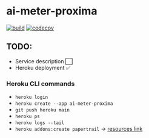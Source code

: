 # ai-meter-proxima

[![build](https://github.com/ximtech/ai-meter-proxima/actions/workflows/build.yml/badge.svg)](https://github.com/ximtech/ai-meter-proxima/actions/workflows/build.yml)
[![codecov](https://codecov.io/gh/ximtech/ai-meter-proxima/graph/badge.svg?token=sk52IIbiSK)](https://codecov.io/gh/ximtech/ai-meter-proxima)

## TODO:

- Service description ⬜
- Heroku deployment ✅

### Heroku CLI commands

- `heroku login`
- `heroku create --app ai-meter-proxima`
- `git push heroku main`
- `heroku ps`
- `heroku logs --tail`
- `heroku addons:create papertrail` -> [resources link](https://dashboard.heroku.com/apps/ai-meter-proxima/resources)
